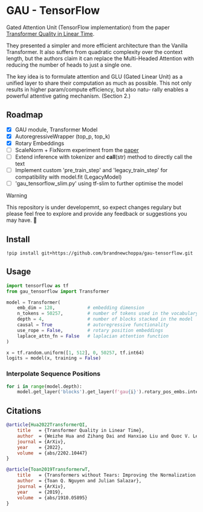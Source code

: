 # GAU - TensorFlow
Gated Attention Unit (TensorFlow implementation) from the paper [Transformer Quality in Linear Time](https://arxiv.org/pdf/2202.10447.pdf).

They presented a simpler and more efficient architecture than the Vanilla Transformer. It also suffers from quadratic complexity over the context length, but the authors claim it can replace the Multi-Headed Attention with reducing the number of heads to just a single one.

The key idea is to formulate attention and GLU (Gated Linear Unit) as a unified layer to share their computation as much as possible. This not only results in higher param/compute efficiency, but also natu- rally enables a powerful attentive gating mechanism. (Section 2.)

## Roadmap
- [x] GAU module, Transformer Model
- [x] AutoregressiveWrapper (top_p, top_k)
- [x] Rotary Embeddings
- [ ] ScaleNorm + FixNorm experiment from the [paper](https://arxiv.org/pdf/1910.05895.pdf)
- [ ] Extend inference with tokenizer and __call__(str) method to directly call the text
- [ ] Implement custom 'pre_train_step' and 'legacy_train_step' for compatibility with model.fit (LegacyModel)
- [ ] 'gau_tensorflow_slim.py' using tf-slim to further optimise the model

> [!WARNING]
> This repository is under developemnt, so expect changes regulary but please feel free to explore and provide any feedback or suggestions you may have. :construction:

## Install
```shell
!pip install git+https://github.com/brandnewchoppa/gau-tensorflow.git
```

## Usage

```python
import tensorflow as tf
from gau_tensorflow import Transformer

model = Transformer(
    emb_dim = 128,            # embedding dimension
    n_tokens = 50257,         # number of tokens used in the vocabulary
    depth = 4,                # number of blocks stacked in the model
    causal = True             # autoregressive functionality
    use_rope = False,         # rotary position embeddings
    laplace_attn_fn = False   # laplacian attention function
)

x = tf.random.uniform([1, 512], 0, 50257, tf.int64)
logits = model(x, training = False)
```

### Interpolate Sequence Positions

```python
for i in range(model.depth):
    model.get_layer('blocks').get_layer(f'gau{i}').rotary_pos_embs.interpolate_factor = 2.0
```


## Citations

```bibtex
@article{Hua2022TransformerQI,
    title   = {Transformer Quality in Linear Time},
    author  = {Weizhe Hua and Zihang Dai and Hanxiao Liu and Quoc V. Le},
    journal = {ArXiv},
    year    = {2022},
    volume  = {abs/2202.10447}
}
```

```bibtex
@article{Toan2019TransformerwT,
    title   = {Transformers without Tears: Improving the Normalization of Self-Attention},
    author  = {Toan Q. Nguyen and Julian Salazar},
    journal = {ArXiv},
    year    = {2019},
    volume  = {abs/1910.05895}
}
```
